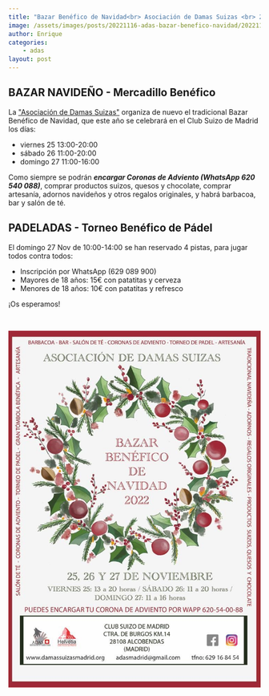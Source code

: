 ```yaml
---
title: "Bazar Benéfico de Navidad<br> Asociación de Damas Suizas <br> 25, 26 y 27 de Noviembre"
image: /assets/images/posts/20221116-adas-bazar-benefico-navidad/20221116-adas-bazar-benefico-navidad.jpg
author: Enrique
categories:
    - adas
layout: post
---
```


## BAZAR NAVIDEÑO - Mercadillo Benéfico

La <a href="https://www.facebook.com/adas.asociaciondamassuizas/">"Asociación de Damas Suizas"</a> organiza de nuevo el tradicional Bazar Benéfico de Navidad, que este año se celebrará en el Club Suizo de Madrid los días:  
  
* viernes 25  13:00-20:00
* sábado 26  11:00-20:00
* domingo 27  11:00-16:00   
   
  
Como siempre se podrán <b>_encargar Coronas de Adviento (WhatsApp 620 540 088)_</b>, comprar productos suizos, quesos y chocolate, comprar artesanía, adornos navideños y otros regalos originales, y habrá barbacoa, bar y salón de té.  
    
  
## PADELADAS - Torneo Benéfico de Pádel
  
El domingo 27 Nov de 10:00-14:00 se han reservado 4 pistas, para jugar todos contra todos:  
  
* Inscripción por WhatsApp (629 089 900)  
* Mayores de 18 años: 15€ con patatitas y cerveza 
* Menores de 18 años: 10€ con patatitas y refresco 
  

¡Os esperamos!   
  
<br>
  

![1](/assets/images/posts/20221116-adas-bazar-benefico-navidad/20221116-adas-bazar-benefico-navidad.jpg)  

